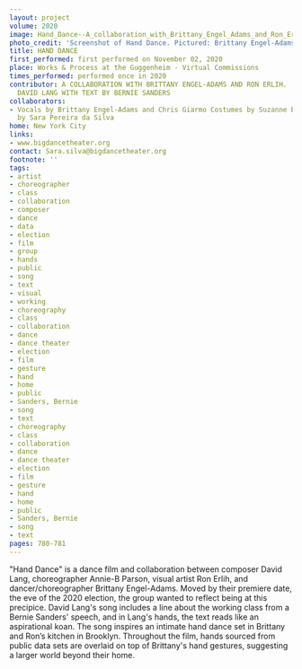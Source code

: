```yaml
---
layout: project
volume: 2020
image: Hand_Dance--A_collaboration_with_Brittany_Engel_Adams_and_Ron_Erlih___New_music_by_David_Lang_with_text_by_Bernie_Sanders.jpg
photo_credit: 'Screenshot of Hand Dance. Pictured: Brittany Engel-Adams and Ron Erlih.'
title: HAND DANCE
first_performed: first performed on November 02, 2020
place: Works & Process at the Guggenheim - Virtual Commissions
times_performed: performed once in 2020
contributor: A COLLABORATION WITH BRITTANY ENGEL-ADAMS AND RON ERLIH.  NEW MUSIC BY
  DAVID LANG WITH TEXT BY BERNIE SANDERS
collaborators:
- Vocals by Brittany Engel-Adams and Chris Giarmo Costumes by Suzanne Bocanegra  Produced
  by Sara Pereira da Silva
home: New York City
links:
- www.bigdancetheater.org
contact: Sara.silva@bigdancetheater.org
footnote: ''
tags:
- artist
- choreographer
- class
- collaboration
- composer
- dance
- data
- election
- film
- group
- hands
- public
- song
- text
- visual
- working
- choreography
- class
- collaboration
- dance
- dance theater
- election
- film
- gesture
- hand
- home
- public
- Sanders, Bernie
- song
- text
- choreography
- class
- collaboration
- dance
- dance theater
- election
- film
- gesture
- hand
- home
- public
- Sanders, Bernie
- song
- text
pages: 780-781
---
```


"Hand Dance" is a dance film and collaboration between composer David Lang, choreographer Annie-B Parson, visual artist Ron Erlih, and dancer/choreographer Brittany Engel-Adams. Moved by their premiere date, the eve of the 2020 election, the group wanted to reflect being at this precipice. David Lang's song includes a line about the working class from a Bernie Sanders' speech, and in Lang's hands, the text reads like an aspirational koan. The song inspires an intimate hand dance set in Brittany and Ron’s kitchen in Brooklyn. Throughout the film, hands sourced from public data sets are overlaid on top of Brittany's hand gestures, suggesting a larger world beyond their home.